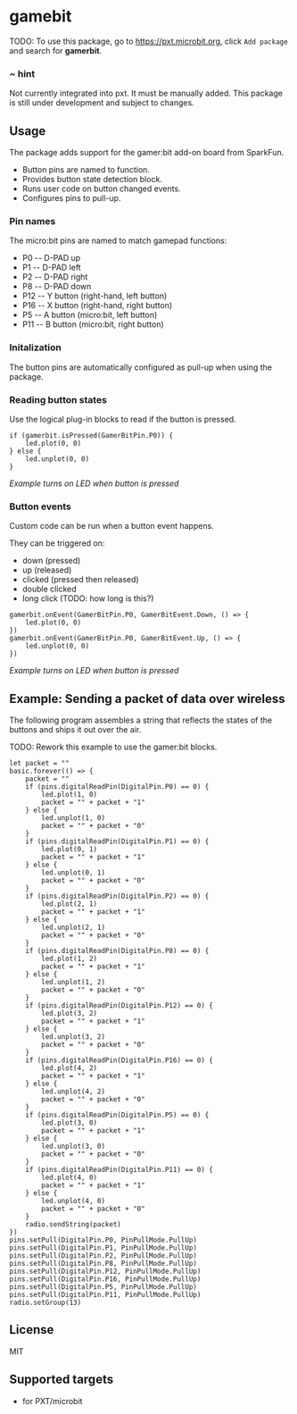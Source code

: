 # gamebit

TODO: To use this package, go to https://pxt.microbit.org, click ``Add package`` and search for **gamerbit**.

### ~ hint

Not currently integrated into pxt.  It must be manually added.  This package is still under development and subject to changes.

## Usage

The package adds support for the gamer:bit add-on board from SparkFun.

* Button pins are named to function.
* Provides button state detection block.
* Runs user code on button changed events.
* Configures pins to pull-up.

### Pin names

The micro:bit pins are named to match gamepad functions:

* P0 -- D-PAD up
* P1 -- D-PAD left
* P2 -- D-PAD right
* P8 -- D-PAD down
* P12 -- Y button (right-hand, left button)
* P16 -- X button (right-hand, right button)
* P5 -- A button (micro:bit, left button)
* P11 -- B button (micro:bit, right button)

### Initalization

The button pins are automatically configured as pull-up when using the package.

### Reading button states

Use the logical plug-in blocks to read if the button is pressed.

```blocks
if (gamerbit.isPressed(GamerBitPin.P0)) {
    led.plot(0, 0)
} else {
    led.unplot(0, 0)
}
```

*Example turns on LED when button is pressed*

### Button events

Custom code can be run when a button event happens.

They can be triggered on:

* down (pressed)
* up (released)
* clicked (pressed then released)
* double clicked
* long click (TODO: how long is this?)

```blocks
gamerbit.onEvent(GamerBitPin.P0, GamerBitEvent.Down, () => {
    led.plot(0, 0)
})
gamerbit.onEvent(GamerBitPin.P0, GamerBitEvent.Up, () => {
    led.unplot(0, 0)
})
```

*Example turns on LED when button is pressed*

## Example: Sending a packet of data over wireless

The following program assembles a string that reflects the states of the buttons and ships it out over the air.

TODO: Rework this example to use the gamer:bit blocks.

```blocks
let packet = ""
basic.forever(() => {
    packet = ""
    if (pins.digitalReadPin(DigitalPin.P0) == 0) {
        led.plot(1, 0)
        packet = "" + packet + "1"
    } else {
        led.unplot(1, 0)
        packet = "" + packet + "0"
    }
    if (pins.digitalReadPin(DigitalPin.P1) == 0) {
        led.plot(0, 1)
        packet = "" + packet + "1"
    } else {
        led.unplot(0, 1)
        packet = "" + packet + "0"
    }
    if (pins.digitalReadPin(DigitalPin.P2) == 0) {
        led.plot(2, 1)
        packet = "" + packet + "1"
    } else {
        led.unplot(2, 1)
        packet = "" + packet + "0"
    }
    if (pins.digitalReadPin(DigitalPin.P8) == 0) {
        led.plot(1, 2)
        packet = "" + packet + "1"
    } else {
        led.unplot(1, 2)
        packet = "" + packet + "0"
    }
    if (pins.digitalReadPin(DigitalPin.P12) == 0) {
        led.plot(3, 2)
        packet = "" + packet + "1"
    } else {
        led.unplot(3, 2)
        packet = "" + packet + "0"
    }
    if (pins.digitalReadPin(DigitalPin.P16) == 0) {
        led.plot(4, 2)
        packet = "" + packet + "1"
    } else {
        led.unplot(4, 2)
        packet = "" + packet + "0"
    }
    if (pins.digitalReadPin(DigitalPin.P5) == 0) {
        led.plot(3, 0)
        packet = "" + packet + "1"
    } else {
        led.unplot(3, 0)
        packet = "" + packet + "0"
    }
    if (pins.digitalReadPin(DigitalPin.P11) == 0) {
        led.plot(4, 0)
        packet = "" + packet + "1"
    } else {
        led.unplot(4, 0)
        packet = "" + packet + "0"
    }
    radio.sendString(packet)
})
pins.setPull(DigitalPin.P0, PinPullMode.PullUp)
pins.setPull(DigitalPin.P1, PinPullMode.PullUp)
pins.setPull(DigitalPin.P2, PinPullMode.PullUp)
pins.setPull(DigitalPin.P8, PinPullMode.PullUp)
pins.setPull(DigitalPin.P12, PinPullMode.PullUp)
pins.setPull(DigitalPin.P16, PinPullMode.PullUp)
pins.setPull(DigitalPin.P5, PinPullMode.PullUp)
pins.setPull(DigitalPin.P11, PinPullMode.PullUp)
radio.setGroup(13)
```

## License

MIT

## Supported targets

* for PXT/microbit


